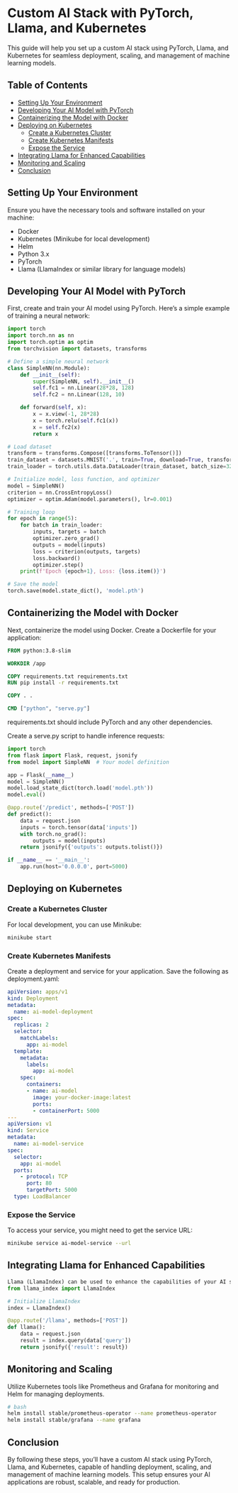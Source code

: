 # Custom AI Stack with PyTorch, Llama, and Kubernetes

This guide will help you set up a custom AI stack using PyTorch, Llama, and Kubernetes for seamless deployment, scaling, and management of machine learning models.

## Table of Contents
- [Setting Up Your Environment](#setting-up-your-environment)
- [Developing Your AI Model with PyTorch](#developing-your-ai-model-with-pytorch)
- [Containerizing the Model with Docker](#containerizing-the-model-with-docker)
- [Deploying on Kubernetes](#deploying-on-kubernetes)
  - [Create a Kubernetes Cluster](#create-a-kubernetes-cluster)
  - [Create Kubernetes Manifests](#create-kubernetes-manifests)
  - [Expose the Service](#expose-the-service)
- [Integrating Llama for Enhanced Capabilities](#integrating-llama-for-enhanced-capabilities)
- [Monitoring and Scaling](#monitoring-and-scaling)
- [Conclusion](#conclusion)

## Setting Up Your Environment

Ensure you have the necessary tools and software installed on your machine:
- Docker
- Kubernetes (Minikube for local development)
- Helm
- Python 3.x
- PyTorch
- Llama (LlamaIndex or similar library for language models)

## Developing Your AI Model with PyTorch

First, create and train your AI model using PyTorch. Here’s a simple example of training a neural network:

```python
import torch
import torch.nn as nn
import torch.optim as optim
from torchvision import datasets, transforms

# Define a simple neural network
class SimpleNN(nn.Module):
    def __init__(self):
        super(SimpleNN, self).__init__()
        self.fc1 = nn.Linear(28*28, 128)
        self.fc2 = nn.Linear(128, 10)

    def forward(self, x):
        x = x.view(-1, 28*28)
        x = torch.relu(self.fc1(x))
        x = self.fc2(x)
        return x

# Load dataset
transform = transforms.Compose([transforms.ToTensor()])
train_dataset = datasets.MNIST('.', train=True, download=True, transform=transform)
train_loader = torch.utils.data.DataLoader(train_dataset, batch_size=32, shuffle=True)

# Initialize model, loss function, and optimizer
model = SimpleNN()
criterion = nn.CrossEntropyLoss()
optimizer = optim.Adam(model.parameters(), lr=0.001)

# Training loop
for epoch in range(5):
    for batch in train_loader:
        inputs, targets = batch
        optimizer.zero_grad()
        outputs = model(inputs)
        loss = criterion(outputs, targets)
        loss.backward()
        optimizer.step()
    print(f'Epoch {epoch+1}, Loss: {loss.item()}')

# Save the model
torch.save(model.state_dict(), 'model.pth')
```
## Containerizing the Model with Docker
Next, containerize the model using Docker. Create a Dockerfile for your application:
```Dockerfile
FROM python:3.8-slim

WORKDIR /app

COPY requirements.txt requirements.txt
RUN pip install -r requirements.txt

COPY . .

CMD ["python", "serve.py"]
```
requirements.txt should include PyTorch and any other dependencies.

Create a serve.py script to handle inference requests:
```python
import torch
from flask import Flask, request, jsonify
from model import SimpleNN  # Your model definition

app = Flask(__name__)
model = SimpleNN()
model.load_state_dict(torch.load('model.pth'))
model.eval()

@app.route('/predict', methods=['POST'])
def predict():
    data = request.json
    inputs = torch.tensor(data['inputs'])
    with torch.no_grad():
        outputs = model(inputs)
    return jsonify({'outputs': outputs.tolist()})

if __name__ == '__main__':
    app.run(host='0.0.0.0', port=5000)
```
## Deploying on Kubernetes
  ### Create a Kubernetes Cluster
  For local development, you can use Minikube:
  ```bash
  minikube start
  ```
  ### Create Kubernetes Manifests
  Create a deployment and service for your application. Save the following as deployment.yaml:
  ```yaml
  apiVersion: apps/v1
  kind: Deployment
  metadata:
    name: ai-model-deployment
  spec:
    replicas: 2
    selector:
      matchLabels:
        app: ai-model
    template:
      metadata:
        labels:
          app: ai-model
      spec:
        containers:
        - name: ai-model
          image: your-docker-image:latest
          ports:
          - containerPort: 5000
  ---
  apiVersion: v1
  kind: Service
  metadata:
    name: ai-model-service
  spec:
    selector:
      app: ai-model
    ports:
      - protocol: TCP
        port: 80
        targetPort: 5000
    type: LoadBalancer
  ```
  ### Expose the Service
  To access your service, you might need to get the service URL:
  ```bash
  minikube service ai-model-service --url
  ```
## Integrating Llama for Enhanced Capabilities
```python
Llama (LlamaIndex) can be used to enhance the capabilities of your AI stack. Integrate it within your Flask app or create a separate microservice for Llama functionalities.
from llama_index import LlamaIndex

# Initialize LlamaIndex
index = LlamaIndex()

@app.route('/llama', methods=['POST'])
def llama():
    data = request.json
    result = index.query(data['query'])
    return jsonify({'result': result})
```
## Monitoring and Scaling
Utilize Kubernetes tools like Prometheus and Grafana for monitoring and Helm for managing deployments.
```bash
# bash
helm install stable/prometheus-operator --name prometheus-operator
helm install stable/grafana --name grafana
```
## Conclusion
By following these steps, you’ll have a custom AI stack using PyTorch, Llama, and Kubernetes, capable of handling deployment, scaling, and management of machine learning models. This setup ensures your AI applications are robust, scalable, and ready for production.



